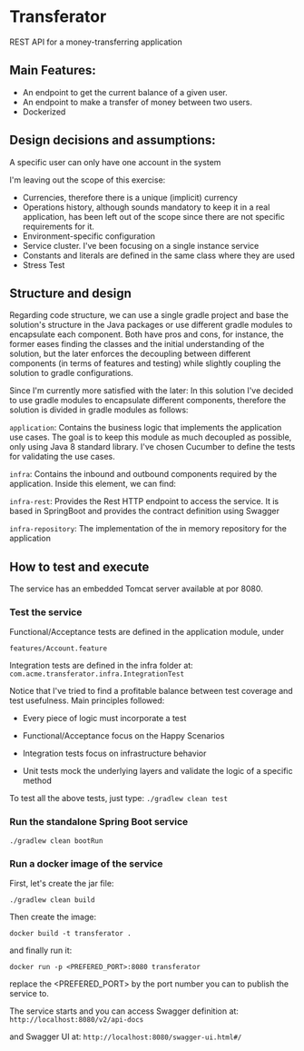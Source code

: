 # Transferator
REST API for a money-transferring application

## Main Features:
- An endpoint to get the current balance of a given user.
- An endpoint to make a transfer of money between two users.
- Dockerized
 
## Design decisions and assumptions:
A specific user can only have one account in the system

I'm leaving out the scope of this exercise:
- Currencies, therefore there is a unique (implicit) currency
- Operations history, although sounds mandatory to keep it in a real application, has been left out of the scope since there are not specific requirements for it.
- Environment-specific configuration
- Service cluster. I've been focusing on a single instance service
- Constants and literals are defined in the same class where they are used
- Stress Test

## Structure and design
Regarding code structure, we can use a single gradle project and base the solution's structure in the Java packages 
or use different gradle modules to encapsulate each component. Both have pros and cons, for instance, 
the former eases finding the classes and the initial understanding of the solution, but the later 
enforces the decoupling between different components (in terms of features and testing) 
while slightly coupling the solution to gradle configurations.

Since I'm currently more satisfied with the later: In this solution I've decided to use gradle modules 
to encapsulate different components, therefore the solution is divided in gradle modules as follows:

`application`: Contains the business logic that implements the application use cases. 
The goal is to keep this module as much decoupled as possible, only using Java 8 standard library.
I've chosen Cucumber to define the tests for validating the use cases.

`infra`: Contains the inbound and outbound components required by the application. Inside this element, we can find:

`infra-rest`: Provides the Rest HTTP endpoint to access the service. It is based in SpringBoot and provides the contract
definition using Swagger

`infra-repository`: The implementation of the in memory repository for the application

## How to test and execute
The service has an embedded Tomcat server available at por 8080.

### Test the service
Functional/Acceptance tests are defined in the application module, under 

`features/Account.feature`

Integration tests are defined in the infra folder at:
`com.acme.transferator.infra.IntegrationTest`

Notice that I've tried to find a profitable balance between test coverage and test usefulness. 
Main principles followed:

- Every piece of logic must incorporate a test

- Functional/Acceptance focus on the Happy Scenarios

- Integration tests focus on infrastructure behavior

- Unit tests mock the underlying layers and validate the logic of a specific method

To test all the above tests, just type:
`./gradlew clean test`

### Run the standalone Spring Boot service
`./gradlew clean bootRun`

### Run a docker image of the service
First, let's create the jar file:

`./gradlew clean build`

Then create the image:

`docker build -t transferator .`

and finally run it:

`docker run -p <PREFERED_PORT>:8080 transferator`

replace the <PREFERED_PORT> by the port number you can to publish the service to.

The service starts and you can access Swagger definition at:
`http://localhost:8080/v2/api-docs`

and Swagger UI at:
`http://localhost:8080/swagger-ui.html#/`
